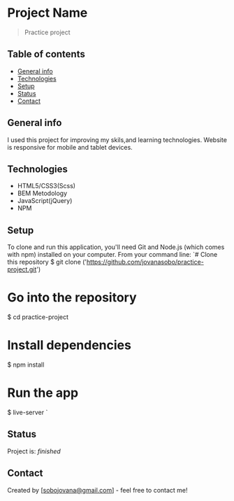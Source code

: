 # Project Name
> Practice project 

## Table of contents
* [General info](#general-info)
* [Technologies](#technologies)
* [Setup](#setup)
* [Status](#status)
* [Contact](#contact)

## General info
 I used this project for improving my skils,and learning technologies.
 Website is responsive for mobile and tablet devices.


## Technologies
* HTML5/CSS3(Scss)
* BEM Metodology
* JavaScript(jQuery)
* NPM


## Setup
To clone and run this application, you'll need Git and Node.js (which comes with npm) installed on your computer. From your command line:
`# Clone this repository
$ git clone ('https://github.com/jovanasobo/practice-project.git')

# Go into the repository
$ cd practice-project

# Install dependencies
$ npm install

# Run the app
$ live-server
`

## Status
Project is:  _finished_


## Contact
Created by [sobojovana@gmail.com] - feel free to contact me!